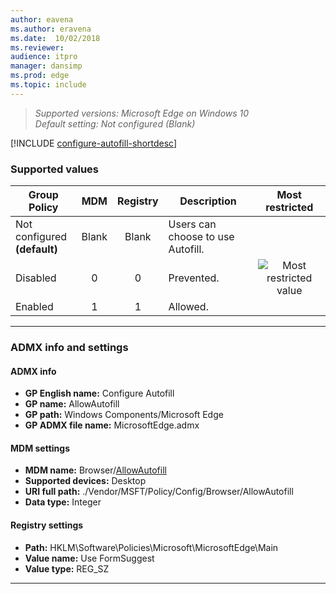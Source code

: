```yaml
---
author: eavena
ms.author: eravena
ms.date:  10/02/2018
ms.reviewer:
audience: itpro
manager: dansimp
ms.prod: edge
ms.topic: include
---
```


<!-- ## Configure Autofill -->
>*Supported versions: Microsoft Edge on Windows 10*<br>
>*Default setting:  Not configured (Blank)*

[!INCLUDE [configure-autofill-shortdesc](../shortdesc/configure-autofill-shortdesc.md)]

### Supported values

|          Group Policy           |  MDM  | Registry |            Description            |                 Most restricted                  |
|---------------------------------|:-----:|:--------:|-----------------------------------|:------------------------------------------------:|
| Not configured<br>**(default)** | Blank |  Blank   | Users can choose to use Autofill. |                                                  |
|            Disabled             |   0   |     0    |            Prevented.             | ![Most restricted value](../images/check-gn.png) |
|             Enabled             |   1   |     1    |             Allowed.              |                                                  |

---

### ADMX info and settings
#### ADMX info
- **GP English name:** Configure Autofill
- **GP name:** AllowAutofill
- **GP path:** Windows Components/Microsoft Edge
- **GP ADMX file name:** MicrosoftEdge.admx

#### MDM settings
- **MDM name:** Browser/[AllowAutofill](https://docs.microsoft.com/windows/client-management/mdm/policy-csp-browser\#browser-allowautofill)
- **Supported devices:** Desktop
- **URI full path:** ./Vendor/MSFT/Policy/Config/Browser/AllowAutofill
- **Data type:** Integer

#### Registry settings
- **Path:** HKLM\\Software\\Policies\\Microsoft\\MicrosoftEdge\\Main
- **Value name:** Use FormSuggest
- **Value type:** REG_SZ

<hr>
